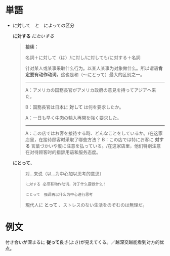 # 単語

- に対して　と　によっての区分　

  __に対する__ _にたいする_

  > **接续：**
  >
  > 名詞＋に対して（は）/に対し/に対しても/に対する＋名詞
  >
  > 针对某人或某事采取什么行为。以某人某事为对象做什么。所以谓语**肯定要有动作动词**，这也是和（～にとって）最大的区别之一。
  >
  > ____
  >
  > A：アメリカの国務長官がアメリカ政府の意見を持ってアジアへ来た。
  >
  > B：国務長官は日本に **対して** は何を要求したか。
  >
  > A：一日も早く牛肉の輸入再開を強く要求した。
  >
  > ____
  >
  > A：この店ではお客を接待する時、どんなことをしているか。/在这家店里，在接待顾客时采取了哪些方法？
  > B：この店では特にお客に **対する** 言葉づかいや度に注意を払っている。/在这家店里，他们特别注意在对待顾客时的措辞用语和服务态度。  

  __にとって__、

  > 对...来说（以...为中心加以思考的意思）
  >
  > `に対する 必须有动作动词，对于什么要做什么！`
  >
  > `にとって　强调再以什么为中心进行思考`　
  >
  > 現代人に **とって** 、ストレスのない生活をのぞむのは無理だ。



# 例文

付き合いが深まるに **従って**良さ(よさ)が見えてくる。／越深交越能看到对方的优点。